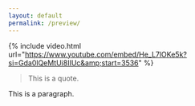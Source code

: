 ```yaml
---
layout: default
permalink: /preview/
---
```



{% include video.html url="https://www.youtube.com/embed/He_L7lOKe5k?si=Gda0lQeMtUi8IIUc&amp;start=3536" %}

> This is a quote.

This is a paragraph.
